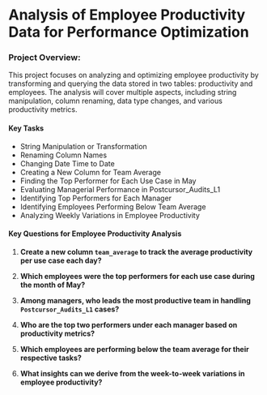 # Analysis of Employee Productivity Data for Performance Optimization


### Project Overview: 

This project focuses on analyzing and optimizing employee productivity by transforming and querying the data stored in two tables: productivity and employees. 
The analysis will cover multiple aspects, including string manipulation, column renaming, data type changes, and various productivity metrics.

#### Key Tasks

- String Manipulation or Transformation
- Renaming Column Names
- Changing Date Time to Date
- Creating a New Column for Team Average
- Finding the Top Performer for Each Use Case in May
- Evaluating Managerial Performance in Postcursor_Audits_L1
- Identifying Top Performers for Each Manager
- Identifying Employees Performing Below Team Average
- Analyzing Weekly Variations in Employee Productivity


#### Key Questions for Employee Productivity Analysis

1. **Create a new column `team_average` to track the average productivity per use case each day?**

2. **Which employees were the top performers for each use case during the month of May?**

3. **Among managers, who leads the most productive team in handling `Postcursor_Audits_L1` cases?**

4. **Who are the top two performers under each manager based on productivity metrics?**

5. **Which employees are performing below the team average for their respective tasks?**

6. **What insights can we derive from the week-to-week variations in employee productivity?**
